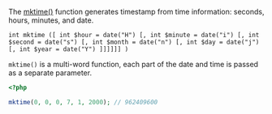 
The [mktime()](https://www.php.net/manual/en/function.mktime.php) function generates timestamp from time information: seconds, hours, minutes, and date.

```
int mktime ([ int $hour = date("H") [, int $minute = date("i") [, int $second = date("s") [, int $month = date("n") [, int $day = date("j") [, int $year = date("Y") ]]]]]] )
```

`mktime()` is a multi-word function, each part of the date and time is passed as a separate parameter.

```php
<?php

mktime(0, 0, 0, 7, 1, 2000); // 962409600
```
